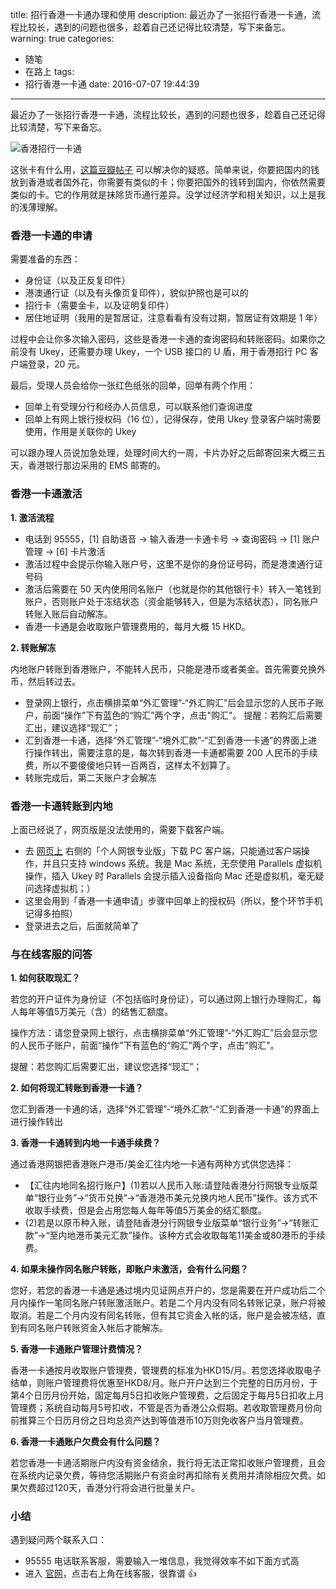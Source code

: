 title: 招行香港一卡通办理和使用
description: 最近办了一张招行香港一卡通，流程比较长，遇到的问题也很多，趁着自己还记得比较清楚，写下来备忘。
warning: true
categories:
  - 随笔
  - 在路上
tags:
  - 招行香港一卡通
date: 2016-07-07 19:44:39
---


最近办了一张招行香港一卡通，流程比较长，遇到的问题也很多，趁着自己还记得比较清楚，写下来备忘。

![香港招行一卡通](http://img.alicdn.com/tfs/TB1oXtxKVXXXXXDXVXXXXXXXXXX-581-431.png)

这张卡有什么用，[这篇豆瓣帖子](https://www.douban.com/group/topic/36627938/) 可以解决你的疑惑。简单来说，你要把国内的钱放到香港或者国外花，你需要有类似的卡；你要把国外的钱转到国内，你依然需要类似的卡。它的作用就是抹除货币通行差异。没学过经济学和相关知识，以上是我的浅薄理解。

<!--more-->

### 香港一卡通的申请

需要准备的东西：

- 身份证（以及正反复印件）
- 港澳通行证（以及有头像页复印件），貌似护照也是可以的
- 招行卡（需要金卡，以及证明复印件）
- 居住地证明（我用的是暂居证，注意看看有没有过期，暂居证有效期是 1 年）

过程中会让你多次输入密码，这些是香港一卡通的查询密码和转账密码。如果你之前没有 Ukey，还需要办理 Ukey，一个 USB 接口的 U 盾，用于香港招行 PC 客户端登录，20 元。

最后，受理人员会给你一张红色纸张的回单，回单有两个作用：

- 回单上有受理分行和经办人员信息，可以联系他们查询进度
- 回单上有网上银行授权码（16 位），记得保存，使用 Ukey 登录客户端时需要使用，作用是关联你的 Ukey

可以跟办理人员说加急处理，处理时间大约一周，卡片办好之后邮寄回来大概三五天，香港银行那边采用的 EMS 邮寄的。

### 香港一卡通激活

**1. 激活流程**

- 电话到 95555，[1] 自助语音 -> 输入香港一卡通卡号 -> 查询密码 -> [1] 账户管理 -> [6] 卡片激活
- 激活过程中会提示你输入账户号，这里不是你的身份证号码，而是港澳通行证号码
- 激活后需要在 50 天内使用同名账户（也就是你的其他银行卡）转入一笔钱到账户，否则账户处于冻结状态（资金能够转入，但是为冻结状态），同名账户转账入账后自动解冻。
- 香港一卡通是会收取账户管理费用的，每月大概 15 HKD。

**2. 转账解冻**

内地账户转账到香港账户，不能转人民币，只能是港币或者美金。首先需要兑换外币，然后转过去。

- 登录网上银行，点击横排菜单“外汇管理”-“外汇购汇”后会显示您的人民币子账户，前面“操作”下有蓝色的“购汇”两个字，点击"购汇"。
提醒：若购汇后需要汇出，建议选择“现汇”；
- 汇到香港一卡通，选择“外汇管理”-“境外汇款”-“汇到香港一卡通”的界面上进行操作转出，需要注意的是，每次转到香港一卡通都需要 200 人民币的手续费，所以不要傻傻地只转一百两百，这样太不划算了。
- 转账完成后，第二天账户才会解冻


### 香港一卡通转账到内地

上面已经说了，网页版是没法使用的，需要下载客户端。

- 去 [网页上](http://hb.cmbchina.com/) 右侧的「个人网银专业版」下载 PC 客户端，只能通过客户端操作，并且只支持 windows 系统。我是 Mac 系统，无奈使用 Parallels 虚拟机操作，插入 Ukey 时 Parallels 会提示插入设备指向 Mac 还是虚拟机，毫无疑问选择虚拟机；）
- 这里会用到「香港一卡通申请」步骤中回单上的授权码（所以，整个环节手机记得多拍照）
- 登录进去之后，后面就简单了

### 与在线客服的问答

**1. 如何获取现汇？**

若您的开户证件为身份证（不包括临时身份证），可以通过网上银行办理购汇，每人每年等值5万美元（含）的结售汇额度。

操作方法：请您登录网上银行，点击横排菜单“外汇管理”-“外汇购汇”后会显示您的人民币子账户，前面“操作”下有蓝色的“购汇”两个字，点击"购汇"。

提醒：若您购汇后需要汇出，建议您选择“现汇”；

**2. 如何将现汇转账到香港一卡通？**

您汇到香港一卡通的话，选择“外汇管理”-“境外汇款”-“汇到香港一卡通”的界面上进行操作转出

**3. 香港一卡通转到内地一卡通手续费？**

 通过香港网银把香港账户港币/美金汇往内地一卡通有两种方式供您选择：

- 【汇往内地同名招行账户】(1)若以人民币入账:请登陆香港分行网银专业版菜单“银行业务”→“货币兑换”→“香港港币美元兑换内地人民币”操作。该方式不收取手续费，但是会占用您每人每年等值5万美金的结汇额度。
- (2)若是以原币种入账，请登陆香港分行网银专业版菜单“银行业务”→“转账汇款”→“至内地港币美元汇款”操作。该种方式会收取每笔11美金或80港币的手续费。

**4. 如果未操作同名账户转账，即账户未激活，会有什么问题？**

您好，若您的香港一卡通是通过境内见证网点开户的，您是需要在开户成功后二个月内操作一笔同名账户转账激活账户。若是二个月内没有同名转账记录，账户将被取消。若是二个月内没有同名转账，但有其它资金入帐的话，账户是会被冻结，直到有同名账户转账资金入帐后才能解冻。

**5. 香港一卡通账户管理计费情况？**

香港一卡通按月收取账户管理费，管理费的标准为HKD15/月。若您选择收取电子结单，则账户管理费将优惠至HKD8/月。账户开户达到三个完整的日历月份，于第4个日历月份开始，固定每月5日扣收账户管理费，之后固定于每月5日扣收上月管理费；系统自动每月5号扣收，不管是否为香港公众假期。若收取管理费月份向前推算三个日历月份之日均总资产达到等值港币10万则免收客户当月管理费。

**6. 香港一卡通账户欠费会有什么问题？**

若您香港一卡通活期账户内没有资金结余，我行将无法正常扣收账户管理费，且会在系统内记录欠费，等待您活期账户有资金时再扣除有关费用并清除相应欠费。如果欠费超过120天，香港分行将会进行批量关户。


### 小结

遇到疑问两个联系入口：

- 95555 电话联系客服，需要输入一堆信息，我觉得效率不如下面方式高
- 进入 [官网](http://www.cmbchina.com/)，点击右上角在线客服，很靠谱 👍

